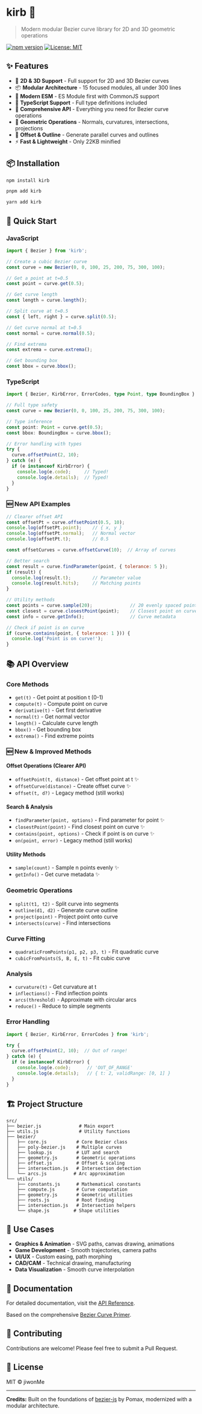 # kirb 🎨

> Modern modular Bezier curve library for 2D and 3D geometric operations

[![npm version](https://img.shields.io/npm/v/kirb.svg)](https://www.npmjs.com/package/kirb)
[![License: MIT](https://img.shields.io/badge/License-MIT-blue.svg)](https://opensource.org/licenses/MIT)

## ✨ Features

- 🎯 **2D & 3D Support** - Full support for 2D and 3D Bezier curves
- 📦 **Modular Architecture** - 15 focused modules, all under 300 lines
- 🚀 **Modern ESM** - ES Module first with CommonJS support
- 🔷 **TypeScript Support** - Full type definitions included
- 🔧 **Comprehensive API** - Everything you need for Bezier curve operations
- 📐 **Geometric Operations** - Normals, curvatures, intersections, projections
- 🎨 **Offset & Outline** - Generate parallel curves and outlines
- ⚡ **Fast & Lightweight** - Only 22KB minified

## 📦 Installation

```bash
npm install kirb
```

```bash
pnpm add kirb
```

```bash
yarn add kirb
```

## 🚀 Quick Start

### JavaScript
```javascript
import { Bezier } from 'kirb';

// Create a cubic Bezier curve
const curve = new Bezier(0, 0, 100, 25, 200, 75, 300, 100);

// Get a point at t=0.5
const point = curve.get(0.5);

// Get curve length
const length = curve.length();

// Split curve at t=0.5
const { left, right } = curve.split(0.5);

// Get curve normal at t=0.5
const normal = curve.normal(0.5);

// Find extrema
const extrema = curve.extrema();

// Get bounding box
const bbox = curve.bbox();
```

### TypeScript
```typescript
import { Bezier, KirbError, ErrorCodes, type Point, type BoundingBox } from 'kirb';

// Full type safety
const curve = new Bezier(0, 0, 100, 25, 200, 75, 300, 100);

// Type inference
const point: Point = curve.get(0.5);
const bbox: BoundingBox = curve.bbox();

// Error handling with types
try {
  curve.offsetPoint(2, 10);
} catch (e) {
  if (e instanceof KirbError) {
    console.log(e.code);     // Typed!
    console.log(e.details);  // Typed!
  }
}
```

### 🆕 New API Examples

```javascript
// Clearer offset API
const offsetPt = curve.offsetPoint(0.5, 10);
console.log(offsetPt.point);    // { x, y }
console.log(offsetPt.normal);   // Normal vector
console.log(offsetPt.t);        // 0.5

const offsetCurves = curve.offsetCurve(10);  // Array of curves

// Better search
const result = curve.findParameter(point, { tolerance: 5 });
if (result) {
  console.log(result.t);        // Parameter value
  console.log(result.hits);     // Matching points
}

// Utility methods
const points = curve.sample(20);              // 20 evenly spaced points
const closest = curve.closestPoint(point);    // Closest point on curve
const info = curve.getInfo();                 // Curve metadata

// Check if point is on curve
if (curve.contains(point, { tolerance: 1 })) {
  console.log('Point is on curve!');
}
```

## 📚 API Overview

### Core Methods

- `get(t)` - Get point at position t (0-1)
- `compute(t)` - Compute point on curve
- `derivative(t)` - Get first derivative
- `normal(t)` - Get normal vector
- `length()` - Calculate curve length
- `bbox()` - Get bounding box
- `extrema()` - Find extreme points

### 🆕 New & Improved Methods

#### Offset Operations (Clearer API)
- `offsetPoint(t, distance)` - Get offset point at t ✨
- `offsetCurve(distance)` - Create offset curve ✨
- `offset(t, d?)` - Legacy method (still works)

#### Search & Analysis
- `findParameter(point, options)` - Find parameter for point ✨
- `closestPoint(point)` - Find closest point on curve ✨
- `contains(point, options)` - Check if point is on curve ✨
- `on(point, error)` - Legacy method (still works)

#### Utility Methods
- `sample(count)` - Sample n points evenly ✨
- `getInfo()` - Get curve metadata ✨

### Geometric Operations

- `split(t1, t2)` - Split curve into segments
- `outline(d1, d2)` - Generate curve outline
- `project(point)` - Project point onto curve
- `intersects(curve)` - Find intersections

### Curve Fitting

- `quadraticFromPoints(p1, p2, p3, t)` - Fit quadratic curve
- `cubicFromPoints(S, B, E, t)` - Fit cubic curve

### Analysis

- `curvature(t)` - Get curvature at t
- `inflections()` - Find inflection points
- `arcs(threshold)` - Approximate with circular arcs
- `reduce()` - Reduce to simple segments

### Error Handling

```javascript
import { Bezier, KirbError, ErrorCodes } from 'kirb';

try {
  curve.offsetPoint(2, 10);  // Out of range!
} catch (e) {
  if (e instanceof KirbError) {
    console.log(e.code);      // 'OUT_OF_RANGE'
    console.log(e.details);   // { t: 2, validRange: [0, 1] }
  }
}
```

## 🏗️ Project Structure

```
src/
├── bezier.js              # Main export
├── utils.js               # Utility functions
├── bezier/
│   ├── core.js           # Core Bezier class
│   ├── poly-bezier.js    # Multiple curves
│   ├── lookup.js         # LUT and search
│   ├── geometry.js       # Geometric operations
│   ├── offset.js         # Offset & scaling
│   ├── intersection.js   # Intersection detection
│   └── arcs.js          # Arc approximation
└── utils/
    ├── constants.js      # Mathematical constants
    ├── compute.js        # Curve computation
    ├── geometry.js       # Geometric utilities
    ├── roots.js          # Root finding
    ├── intersection.js   # Intersection helpers
    └── shape.js         # Shape utilities
```

## 🎯 Use Cases

- **Graphics & Animation** - SVG paths, canvas drawing, animations
- **Game Development** - Smooth trajectories, camera paths
- **UI/UX** - Custom easing, path morphing
- **CAD/CAM** - Technical drawing, manufacturing
- **Data Visualization** - Smooth curve interpolation

## 📖 Documentation

For detailed documentation, visit the [API Reference](https://github.com/jiwonMe/kirb).

Based on the comprehensive [Bezier Curve Primer](https://pomax.github.io/bezierinfo).

## 🤝 Contributing

Contributions are welcome! Please feel free to submit a Pull Request.

## 📄 License

MIT © jiwonMe

---

**Credits:** Built on the foundations of [bezier-js](https://github.com/Pomax/bezierjs) by Pomax, modernized with a modular architecture.
